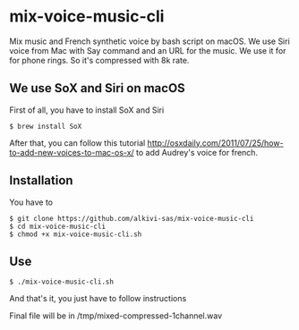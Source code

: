 # mix-voice-music-cli
Mix music and French synthetic voice by bash script on macOS.
We use Siri voice from Mac with Say command and an URL for the music.
We use it for for phone rings. So it's compressed with 8k rate.

## We use SoX and Siri on macOS
First of all, you have to install SoX and Siri

   `$ brew install SoX`
   
After that, you can follow this tutorial http://osxdaily.com/2011/07/25/how-to-add-new-voices-to-mac-os-x/ to add Audrey's voice for french.

## Installation 
You have to 
   ```
   $ git clone https://github.com/alkivi-sas/mix-voice-music-cli
   $ cd mix-voice-music-cli
   $ chmod +x mix-voice-music-cli.sh
   ```
## Use
   `$ ./mix-voice-music-cli.sh`

And that's it, you just have to follow instructions

Final file will be in /tmp/mixed-compressed-1channel.wav


